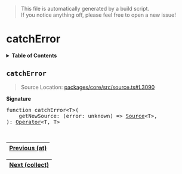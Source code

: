 > This file is automatically generated by a build script.<br>If you notice anything off, please feel free to open a new issue!

# catchError

<details><summary><b>Table of Contents</b></summary><br>

1. [<code>catchError</code>](#catchError)</details>

## <a name="catchError"></a><code>catchError</code>

> Source Location: [packages\/core\/src\/source.ts#L3090](..\/..\/packages\/core\/src\/source.ts#L3090)

<b>Signature</b>

<pre>function catchError&lt;T&gt;(<br>    getNewSource: (error: unknown) =&gt; <a href="../03-api-source/00-Source.md#Source-Interface">Source</a>&lt;T&gt;,<br>): <a href="000-Operator.md#Operator">Operator</a>&lt;T, T&gt;</pre><br>

| [Previous \(at\)](004-at.md#readme) |
| --- |

<div align="right">

| [Next \(collect\)](006-collect.md#readme) |
| --- |
</div>
